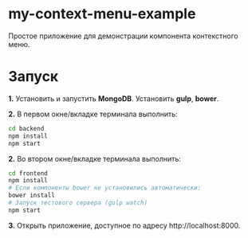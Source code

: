 # my-context-menu-example
Простое приложение для демонстрации компонента контекстного меню.

# Запуск
__1.__ Установить и запустить __MongoDB__. Установить __gulp__, __bower__.


__2.__ В первом окне/вкладке терминала выполнить:
```bash
cd backend
npm install
npm start
``` 

__2.__ Во втором окне/вкладке терминала выполнить:
```bash
cd frontend
npm install
# Если компоненты bower не установились автоматически:
bower install
# Запуск тестового сервера (gulp watch)
npm start
```

__3.__ Открыть приложение, доступное по адресу http://localhost:8000.